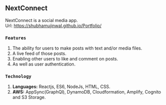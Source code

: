 ## NextConnect
NextConnect is a social media app.<br/>
Url: https://shubhamujinwal.github.io/Portfolio/

### `Features`
1. The ability for users to make posts with text and/or media files.
2. A live feed of those posts.
3. Enabling other users to like and comment on posts.
4. As well as user authentication.

### `Technology`
1. **Languages:** Reactjs, ES6, NodeJs, HTML, CSS.
2. **AWS:** AppSync(GraphQl), DynamoDB, Cloudformation, Amplify, Cognito and S3 Storage.
